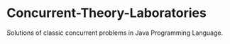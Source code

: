 Concurrent-Theory-Laboratories
==============================

Solutions of classic concurrent problems in Java Programming Language.

